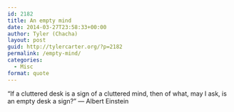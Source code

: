 ```yaml
---
id: 2182
title: An empty mind
date: 2014-03-27T23:58:33+00:00
author: Tyler (Chacha)
layout: post
guid: http://tylercarter.org/?p=2182
permalink: /empty-mind/
categories:
  - Misc
format: quote
---
```

&#8220;If a cluttered desk is a sign of a cluttered mind, then of what, may I ask, is an empty desk a sign?&#8221; &#8212; Albert Einstein